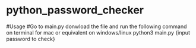 # python_password_checker

#Usage
#Go to main.py donwload the file and run the following command on terminal for mac or equivalent on windows/linux python3 main.py {input password to check} 
